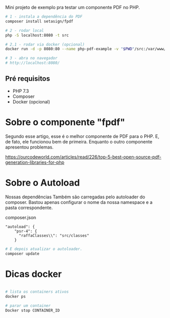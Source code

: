 Mini projeto de exemplo pra testar um componente PDF no PHP.

```bash
# 1 - instala a dependência do PDF
composer install setasign/fpdf

# 2 - rodar local
php -S localhost:8080 -t src

# 2.1 - rodar via docker (opcional)
docker run -d -p 8080:80 --name php-pdf-example -v "$PWD"/src:/var/www/html php:7.3-apache

# 3 - abra no navegador
# http://localhost:8080/
```

## Pré requisitos
- PHP 7.3
- Composer
- Docker (opcional)

# Sobre o componente "fpdf"

Segundo esse artigo, esse é o melhor componente de PDF para o PHP. E, de fato, ele funcionou bem de primeira. Enquanto o outro componente apresentou problemas.

https://ourcodeworld.com/articles/read/226/top-5-best-open-source-pdf-generation-libraries-for-php

# Sobre o Autoload

Nossas dependências Também são carregadas pelo autoloader do composer. Bastou apenas configurar o nome da nossa namespace e a pasta correspondente.

composer.json

```
"autoload": {
    "psr-4": {
      "raffaClasses\\": "src/classes"
    }
```

```bash
# E depois atualizar o autoloader.
composer update
```

# Dicas docker

```bash

# lista os containers ativos
docker ps

# parar um container
Docker stop CONTAINER_ID

```